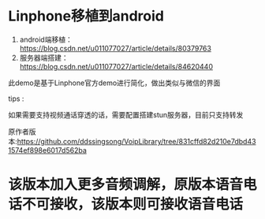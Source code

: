 # Linphone移植到android
1. android端移植：https://blog.csdn.net/u011077027/article/details/80379763
2. 服务器端搭建：https://blog.csdn.net/u011077027/article/details/84620440

此demo是基于Linphone官方demo进行简化，做出类似与微信的界面

tips :

如果需要支持视频通话穿透的话，需要配置搭建stun服务器，目前只支持转发


原作者版本:https://github.com/ddssingsong/VoipLibrary/tree/831cffd82d210e7dbd431574ef898e6017d562ba

# 该版本加入更多音频调解，原版本语音电话不可接收，该版本则可接收语音电话


